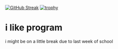 [![GitHub Streak](https://streak-stats.demolab.com/?user=dawc17)](https://git.io/streak-stats)
[![trophy](https://github-profile-trophy.vercel.app/?username=dawc17&theme=dark)](https://github.com/ryo-ma/github-profile-trophy)

# i like program
i might be on a little break due to last week of school

